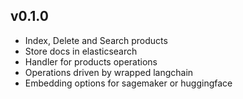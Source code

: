 v0.1.0
----------
 * Index, Delete and Search products
 * Store docs in elasticsearch
 * Handler for products operations
 * Operations driven by wrapped langchain
 * Embedding options for sagemaker or huggingface
